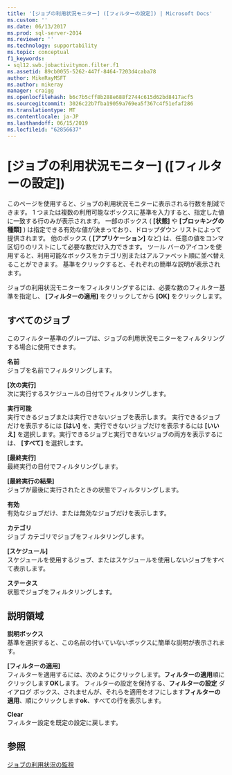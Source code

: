 ```yaml
---
title: '[ジョブの利用状況モニター] ([フィルターの設定]) | Microsoft Docs'
ms.custom: ''
ms.date: 06/13/2017
ms.prod: sql-server-2014
ms.reviewer: ''
ms.technology: supportability
ms.topic: conceptual
f1_keywords:
- sql12.swb.jobactivitymon.filter.f1
ms.assetid: 89cb0055-5262-447f-8464-7203d4caba78
author: MikeRayMSFT
ms.author: mikeray
manager: craigg
ms.openlocfilehash: b6c7b5cff8b288e688f2744c615d62bd8417acf5
ms.sourcegitcommit: 3026c22b7fba19059a769ea5f367c4f51efaf286
ms.translationtype: MT
ms.contentlocale: ja-JP
ms.lasthandoff: 06/15/2019
ms.locfileid: "62856637"
---
```

# <a name="job-activity-monitor-filter-settings"></a>[ジョブの利用状況モニター] \([フィルターの設定])
  このページを使用すると、ジョブの利用状況モニターに表示される行数を削減できます。 1 つまたは複数の利用可能なボックスに基準を入力すると、指定した値に一致する行のみが表示されます。 一部のボックス ( **[状態]** や **[ブロッキングの種類]** ) は指定できる有効な値が決まっており、ドロップダウン リストによって提供されます。 他のボックス ( **[アプリケーション]** など) は、任意の値をコンマ区切りのリストにして必要な数だけ入力できます。 ツール バーのアイコンを使用すると、利用可能なボックスをカテゴリ別またはアルファベット順に並べ替えることができます。 基準をクリックすると、それぞれの簡単な説明が表示されます。  
  
 ジョブの利用状況モニターをフィルタリングするには、必要な数のフィルター基準を指定し、 **[フィルターの適用]** をクリックしてから **[OK]** をクリックします。  
  
## <a name="all-jobs"></a>すべてのジョブ  
 このフィルター基準のグループは、ジョブの利用状況モニターをフィルタリングする場合に使用できます。  
  
 **名前**  
 ジョブを名前でフィルタリングします。  
  
 **[次の実行]**  
 次に実行するスケジュールの日付でフィルタリングします。  
  
 **実行可能**  
 実行できるジョブまたは実行できないジョブを表示します。 実行できるジョブだけを表示するには **[はい]** を、実行できないジョブだけを表示するには **[いいえ]** を選択します。実行できるジョブと実行できないジョブの両方を表示するには、 **[すべて]** を選択します。  
  
 **[最終実行]**  
 最終実行の日付でフィルタリングします。  
  
 **[最終実行の結果]**  
 ジョブが最後に実行されたときの状態でフィルタリングします。  
  
 **有効**  
 有効なジョブだけ、または無効なジョブだけを表示します。  
  
 **カテゴリ**  
 ジョブ カテゴリでジョブをフィルタリングします。  
  
 **[スケジュール]**  
 スケジュールを使用するジョブ、またはスケジュールを使用しないジョブをすべて表示します。  
  
 **ステータス**  
 状態でジョブをフィルタリングします。  
  
## <a name="description-area"></a>説明領域  
 **説明ボックス**  
 基準を選択すると、この名前の付いていないボックスに簡単な説明が表示されます。  
  
 **[フィルターの適用]**  
 フィルターを適用するには、次のようにクリックします。**フィルターの適用**順にクリックします**OK**します。 フィルターの設定を保持する、**フィルターの設定** ダイアログ ボックス、されませんが、それらを適用をオフにします**フィルターの適用**、順にクリックします**ok**、すべての行を表示します。  
  
 **Clear**  
 フィルター設定を既定の設定に戻します。  
  
## <a name="see-also"></a>参照  
 [ジョブの利用状況の監視](../../ssms/agent/monitor-job-activity.md)  
  
  
